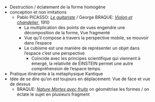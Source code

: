 - Destruction / éclatement de la forme homogène
- conception et non imitations
	- Pablo PICASSO: [*Le guitariste*](https://www.centrepompidou.fr/fr/ressources/oeuvre/6MkE4Hq) */* George BRAQUE: [*Violon et chandelier*](https://fr.wahooart.com/@@/8LJ2BK-Georges-Braque-Violon-et-chandelier), 1910
		- La multiplication des points de vues engendre une décomposition de la forme, Vue fragmenté
		- Vue qu’il compose à travers la perspective mobile, se mouvoir dans l’espace
		- Le cubisme est une manière de représenter un objet dans l’espace c’est une perspective
			- Coïncide avec les principes scientifique qui viennent à émergé, la relativité de EINSTEIN permet une autre compréhension de l’espace temps.
- Pratique itinérante à la métaphysique Kantique
- Idée de se dire qu’on est toujours en déplacement: Vue de face et vue de dessus
	- BRAQUE: [*Nature Mortes avec fruits*](https://imgprivate2.artprice.com/get/classifieds/7114/8463/cc3c/13ac/aff6/412e/877c/f0bc/1825/b559/1024/1024/Georges-BRAQUE-Nature-morte-aux-fruits--1651645785.jpg) on géométrise les formes / on éclate le sujet en plusieurs fragment